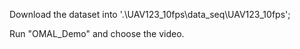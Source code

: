 Download the dataset into  '.\UAV123_10fps\data_seq\UAV123_10fps\';

Run "OMAL_Demo" and choose the video.